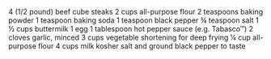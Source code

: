 4 (1/2 pound) beef cube steaks
2 cups all-purpose flour
2 teaspoons baking powder
1 teaspoon baking soda
1 teaspoon black pepper
¾ teaspoon salt
1 ½ cups buttermilk
1 egg
1 tablespoon hot pepper sauce (e.g. Tabasco™)
2 cloves garlic, minced
3 cups vegetable shortening for deep frying
¼ cup all-purpose flour
4 cups milk
kosher salt and ground black pepper to taste